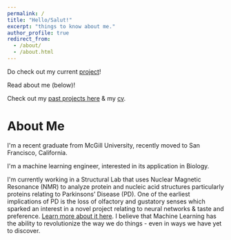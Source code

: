 ```yaml
---
permalink: /
title: "Hello/Salut!"
excerpt: "things to know about me."
author_profile: true
redirect_from: 
  - /about/
  - /about.html
---
```

Do check out my current [project](https://kmualim.github.io/portfolio/tantalizingtaste/)!

Read about me (below)! 

Check out my [past projects here](https://kmualim.github.io/publications/) & my [cv](https://kmualim.github.io/cv). 

# About Me 

I'm a recent graduate from McGill University, recently moved to San Francisco, California. 

I'm a machine learning engineer, interested in its application in Biology. 

I'm currently working in a Structural Lab that uses Nuclear Magnetic Resonance (NMR) to analyze protein and nucleic acid structures particularly proteins relating to Parkinsons’ Disease (PD). One of the earliest implications of PD is the loss of olfactory and gustatory senses which sparked an interest in a novel project relating to neural networks & taste and preference. [Learn more about it here](https://kmualim.github.io/portfolio/tantalizingtaste/). I believe that Machine Learning has the ability to revolutionize the way we do things - even in ways we have yet to discover.


 





